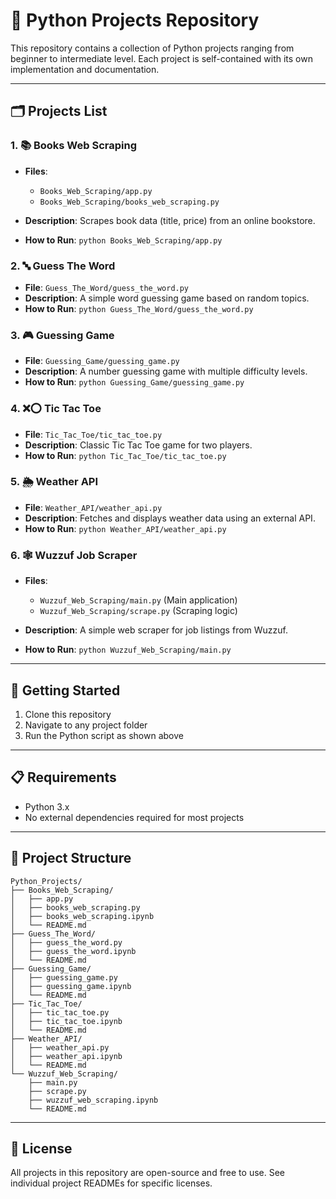 # 📂 Python Projects Repository

This repository contains a collection of Python projects ranging from beginner to intermediate level. Each project is self-contained with its own implementation and documentation.

---

## 🗂 Projects List

### 1. 📚 Books Web Scraping

* **Files**:

  * `Books_Web_Scraping/app.py`
  * `Books_Web_Scraping/books_web_scraping.py`
* **Description**: Scrapes book data (title, price) from an online bookstore.
* **How to Run**: `python Books_Web_Scraping/app.py`

### 2. 🔤 Guess The Word

* **File**: `Guess_The_Word/guess_the_word.py`
* **Description**: A simple word guessing game based on random topics.
* **How to Run**: `python Guess_The_Word/guess_the_word.py`

### 3. 🎮 Guessing Game

* **File**: `Guessing_Game/guessing_game.py`
* **Description**: A number guessing game with multiple difficulty levels.
* **How to Run**: `python Guessing_Game/guessing_game.py`

### 4. ❌⭕ Tic Tac Toe

* **File**: `Tic_Tac_Toe/tic_tac_toe.py`
* **Description**: Classic Tic Tac Toe game for two players.
* **How to Run**: `python Tic_Tac_Toe/tic_tac_toe.py`

### 5. 🌦️ Weather API

* **File**: `Weather_API/weather_api.py`
* **Description**: Fetches and displays weather data using an external API.
* **How to Run**: `python Weather_API/weather_api.py`

### 6. 🕸️ Wuzzuf Job Scraper

* **Files**:

  * `Wuzzuf_Web_Scraping/main.py` (Main application)
  * `Wuzzuf_Web_Scraping/scrape.py` (Scraping logic)
* **Description**: A simple web scraper for job listings from Wuzzuf.
* **How to Run**: `python Wuzzuf_Web_Scraping/main.py`

---

## 🚀 Getting Started

1. Clone this repository
2. Navigate to any project folder
3. Run the Python script as shown above

---

## 📋 Requirements

- Python 3.x
- No external dependencies required for most projects

---

## 📜 Project Structure

```
Python_Projects/
├── Books_Web_Scraping/
│   ├── app.py
│   ├── books_web_scraping.py
│   ├── books_web_scraping.ipynb
│   └── README.md
├── Guess_The_Word/
│   ├── guess_the_word.py
│   ├── guess_the_word.ipynb
│   └── README.md
├── Guessing_Game/
│   ├── guessing_game.py
│   ├── guessing_game.ipynb
│   └── README.md
├── Tic_Tac_Toe/
│   ├── tic_tac_toe.py
│   ├── tic_tac_toe.ipynb
│   └── README.md
├── Weather_API/
│   ├── weather_api.py
│   ├── weather_api.ipynb
│   └── README.md
└── Wuzzuf_Web_Scraping/
    ├── main.py
    ├── scrape.py
    ├── wuzzuf_web_scraping.ipynb
    └── README.md
```

---

## 📄 License

All projects in this repository are open-source and free to use. See individual project READMEs for specific licenses.